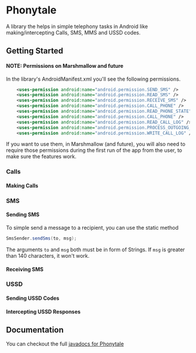 # Phonytale
A library the helps in simple telephony tasks in Android like making/intercepting Calls, SMS, MMS and USSD codes.

## Getting Started

#### NOTE: Permissions on Marshmallow and future

In the library's AndroidManifest.xml you'll see the following permissions.
```xml
    <uses-permission android:name="android.permission.SEND_SMS" />
    <uses-permission android:name="android.permission.READ_SMS" />
    <uses-permission android:name="android.permission.RECEIVE_SMS" />
    <uses-permission android:name="android.permission.CALL_PHONE" />
    <uses-permission android:name="android.permission.READ_PHONE_STATE" />
    <uses-permission android:name="android.permission.CALL_PHONE" />
    <uses-permission android:name="android.permission.READ_CALL_LOG" />
    <uses-permission android:name="android.permission.PROCESS_OUTGOING_CALLS" />
    <uses-permission android:name="android.permission.WRITE_CALL_LOG" />
```
If you want to use them, in Marshmallow (and future), you will also need
to require those permissions during the first run
of the app from the user, to make sure the features work.

### Calls

#### Making Calls

### SMS

#### Sending SMS
To simple send a message to a recipient, you can use the static method
```java
SmsSender.sendSms(to, msg);
```
The arguments `to` and `msg` both must be in form of Strings. If `msg` is greater than 140 characters, it won't work.

#### Receiving SMS

### USSD

#### Sending USSD Codes

#### Intercepting USSD Responses

## Documentation

You can checkout the full [javadocs for Phonytale](http://championswimmer.in/Phonytale/)